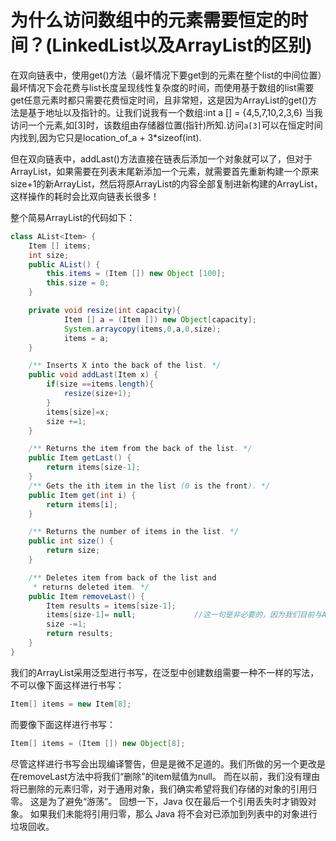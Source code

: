 # 为什么访问数组中的元素需要恒定的时间？(LinkedList以及ArrayList的区别)

在双向链表中，使用get()方法（最坏情况下要get到的元素在整个list的中间位置）最坏情况下会花费与list长度呈现线性复杂度的时间，而使用基于数组的list需要get任意元素时都只需要花费恒定时间，且非常短，这是因为ArrayList的get()方法是基于地址以及指针的。让我们说我有一个数组:int a [] = {4,5,7,10,2,3,6} 当我访问一个元素,如[3]时，该数组由存储器位置(指针)所知.访问`a[3]`可以在恒定时间内找到,因为它只是location_of_a + 3*sizeof(int).

但在双向链表中，addLast()方法直接在链表后添加一个对象就可以了，但对于ArrayList，如果需要在列表末尾新添加一个元素，就需要首先重新构建一个原来size+1的新ArrayList，然后将原ArrayList的内容全部复制进新构建的ArrayList，这样操作的耗时会比双向链表长很多！

整个简易ArrayList的代码如下：

```java
class AList<Item> {
    Item [] items;
    int size;
    public AList() {
        this.items = (Item []) new Object [100];
        this.size = 0;
    }

    private void resize(int capacity){
            Item [] a = (Item []) new Object[capacity];
            System.arraycopy(items,0,a,0,size);
            items = a;
    }

    /** Inserts X into the back of the list. */
    public void addLast(Item x) {
        if(size ==items.length){
            resize(size+1);
        }
        items[size]=x;
        size +=1;
    }

    /** Returns the item from the back of the list. */
    public Item getLast() {
        return items[size-1];
    }
    /** Gets the ith item in the list (0 is the front). */
    public Item get(int i) {
        return items[i];
    }

    /** Returns the number of items in the list. */
    public int size() {
        return size;
    }

    /** Deletes item from back of the list and
     * returns deleted item. */
    public Item removeLast() {
        Item results = items[size-1];
        items[size-1]= null;             //这一句是非必要的，因为我们目前与ArrayList的所有交互都是通过size进行，因此只需要改动size即可
        size -=1;
        return results;
    }
}
```

我们的ArrayList采用泛型进行书写，在泛型中创建数组需要一种不一样的写法，不可以像下面这样进行书写：

```java
Item[] items = new Item[8];
```

而要像下面这样进行书写：

```java
Item[] items = (Item []) new Object[8];
```

尽管这样进行书写会出现编译警告，但是是微不足道的。我们所做的另一个更改是在removeLast方法中将我们“删除”的item赋值为null。 而在以前，我们没有理由将已删除的元素归零，对于通用对象，我们确实希望将我们存储的对象的引用归零。 这是为了避免“游荡”。 回想一下，Java 仅在最后一个引用丢失时才销毁对象。 如果我们未能将引用归零，那么 Java 将不会对已添加到列表中的对象进行垃圾回收。
